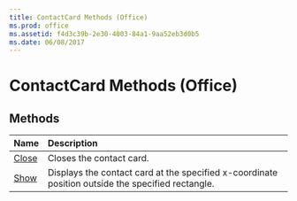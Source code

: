 ```yaml
---
title: ContactCard Methods (Office)
ms.prod: office
ms.assetid: f4d3c39b-2e30-4003-84a1-9aa52eb3d0b5
ms.date: 06/08/2017
---
```



# ContactCard Methods (Office)

## Methods



|**Name**|**Description**|
|:-----|:-----|
|[Close](contactcard-close-method-office.md)|Closes the contact card.|
|[Show](contactcard-show-method-office.md)|Displays the contact card at the specified x-coordinate position outside the specified rectangle. |

